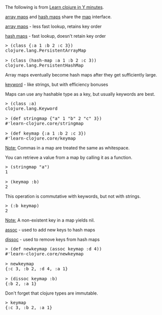 <p>The following is from <a href="http://learnxinyminutes.com/docs/clojure/" target="_blank">Learn clojure in Y minutes</a>.</p>

<p><u>array maps</u> and <u>hash maps</u> share the <u>map</u> interface.</p>

<p><u>array maps</u> - less fast lookup, retains key order</p>
<p><u>hash maps</u> - fast lookup, doesn't retain key order</p>

<pre>&gt; (class {:a 1 :b 2 :c 3})
clojure.lang.PersistentArrayMap

&gt; (class (hash-map :a 1 :b 2 :c 3))
clojure.lang.PersistentHashMap</pre>

<p>Array maps eventually become hash maps after they get sufficiently large.</p>

<p><u>keyword</u> - like strings, but with efficiency bonuses</p>

<p>Maps can use any hashable type as a key, but usually keywords are best.</p>

<pre>&gt; (class :a)
clojure.lang.Keyword

&gt; (def stringmap {"a" 1 "b" 2 "c" 3})
#'learn-clojure.core/stringmap

&gt; (def keymap {:a 1 :b 2 :c 3})
#'learn-clojure.core/keymap</pre>

<p><u>Note:</u> Commas in a map are treated the same as whitespace.</p>

<p>You can retrieve a value from a map by calling it as a function.</p>

<pre>&gt; (stringmap "a")
1

&gt; (keymap :b)
2</pre>

<p>This operation is commutative with keywords, but not with strings.</p>

<pre>&gt; (:b keymap)
2</pre>

<p><u>Note:</u> A non-existent key in a map yields nil.</p>

<p><u>assoc</u> - used to add new keys to hash maps</p>

<p><u>dissoc</u> - used to remove keys from hash maps</p>

<pre>&gt; (def newkeymap (assoc keymap :d 4))
#'learn-clojure.core/newkeymap

&gt; newkeymap
{:c 3, :b 2, :d 4, :a 1}

&gt; (dissoc keymap :b)
{:b 2, :a 1}</pre>

<p>Don't forget that clojure types are immutable.</p>

<pre>&gt; keymap
{:c 3, :b 2, :a 1}</pre>